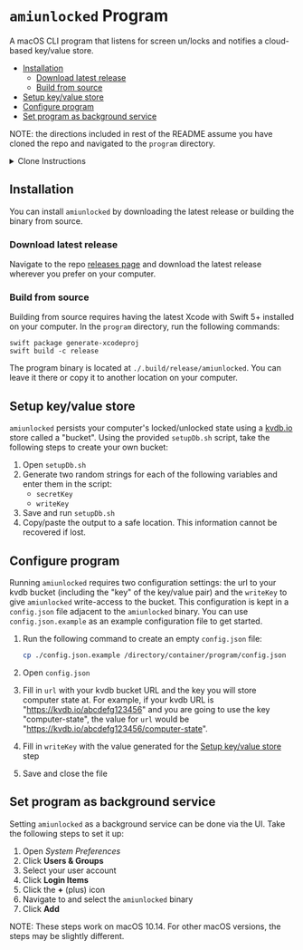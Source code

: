 # `amiunlocked` Program

A macOS CLI program that listens for screen un/locks and notifies a cloud-based key/value store.

- [Installation](#installation)
  - [Download latest release](#download-latest-release)
  - [Build from source](#build-from-source)
- [Setup key/value store](#setup-keyvalue-store)
- [Configure program](#configure-program)
- [Set program as background service](#set-program-as-background-service)

NOTE: the directions included in rest of the README assume you have cloned the repo and navigated to the `program` directory.

<details><summary>Clone Instructions</summary>
<div>

```sh
git clone <url>
cd amiunlocked/program
```

</div>
</details>

## Installation

You can install `amiunlocked` by downloading the latest release or building the binary from source.

### Download latest release

Navigate to the repo [releases page](https://github.com/raygesualdo/amiunlocked/releases) and download the latest release wherever you prefer on your computer.

### Build from source

Building from source requires having the latest Xcode with Swift 5+ installed on your computer. In the `program` directory, run the following commands:

```shell
swift package generate-xcodeproj
swift build -c release
```

The program binary is located at `./.build/release/amiunlocked`. You can leave it there or copy it to another location on your computer.

## Setup key/value store

`amiunlocked` persists your computer's locked/unlocked state using a [kvdb.io](https://kvdb.io/) store called a "bucket". Using the provided `setupDb.sh` script, take the following steps to create your own bucket:

1. Open `setupDb.sh`
2. Generate two random strings for each of the following variables and enter them in the script:
   - `secretKey`
   - `writeKey`
3. Save and run `setupDb.sh`
4. Copy/paste the output to a safe location. This information cannot be recovered if lost.

## Configure program

Running `amiunlocked` requires two configuration settings: the url to your kvdb bucket (including the "key" of the key/value pair) and the `writeKey` to give `amiunlocked` write-access to the bucket. This configuration is kept in a `config.json` file adjacent to the `amiunlocked` binary. You can use `config.json.example` as an example configuration file to get started.

1. Run the following command to create an empty `config.json` file:

   ```sh
   cp ./config.json.example /directory/container/program/config.json
   ```

2. Open `config.json`
3. Fill in `url` with your kvdb bucket URL and the key you will store computer state at. For example, if your kvdb URL is "https://kvdb.io/abcdefg123456" and you are going to use the key "computer-state", the value for `url` would be "https://kvdb.io/abcdefg123456/computer-state".
4. Fill in `writeKey` with the value generated for the [Setup key/value store](#setup-keyvalue-store) step
5. Save and close the file

## Set program as background service

Setting `amiunlocked` as a background service can be done via the UI. Take the following steps to set it up:

1. Open _System Preferences_
2. Click **Users & Groups**
3. Select your user account
4. Click **Login Items**
5. Click the **+** (plus) icon
6. Navigate to and select the `amiunlocked` binary
7. Click **Add**

NOTE: These steps work on macOS 10.14. For other macOS versions, the steps may be slightly different.
